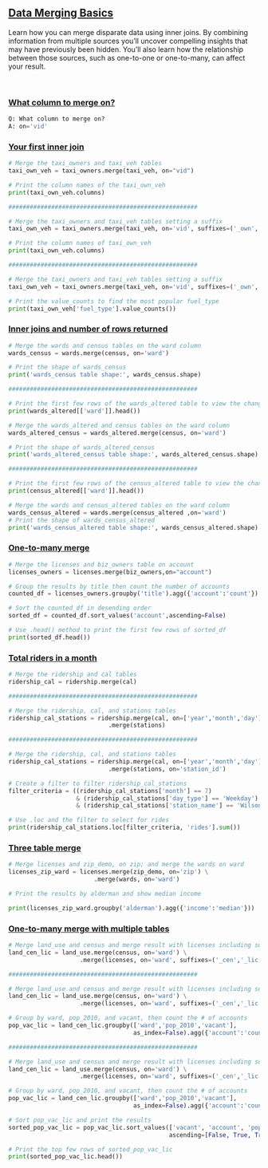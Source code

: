 ## [Data Merging Basics](https://campus.datacamp.com/courses/joining-data-with-pandas/data-merging-basic)

Learn how you can merge disparate data using inner joins. By combining information from multiple sources you’ll uncover compelling insights that may have previously been hidden. You’ll also learn how the relationship between those sources, such as one-to-one or one-to-many, can affect your result.

<br>

### [What column to merge on?](https://campus.datacamp.com/courses/joining-data-with-pandas/data-merging-basics?ex=2)

```Python
Q: What column to merge on?
A: on='vid'
```

### [Your first inner join](https://campus.datacamp.com/courses/joining-data-with-pandas/data-merging-basics?ex=3)

```Python
# Merge the taxi_owners and taxi_veh tables
taxi_own_veh = taxi_owners.merge(taxi_veh, on="vid")

# Print the column names of the taxi_own_veh
print(taxi_own_veh.columns)

#####################################################

# Merge the taxi_owners and taxi_veh tables setting a suffix
taxi_own_veh = taxi_owners.merge(taxi_veh, on='vid', suffixes=('_own', '_veh'))

# Print the column names of taxi_own_veh
print(taxi_own_veh.columns)

#####################################################

# Merge the taxi_owners and taxi_veh tables setting a suffix
taxi_own_veh = taxi_owners.merge(taxi_veh, on='vid', suffixes=('_own','_veh'))

# Print the value_counts to find the most popular fuel_type
print(taxi_own_veh['fuel_type'].value_counts())
```

### [Inner joins and number of rows returned](https://campus.datacamp.com/courses/joining-data-with-pandas/data-merging-basics?ex=4)

```Python
# Merge the wards and census tables on the ward column
wards_census = wards.merge(census, on='ward')

# Print the shape of wards_census
print('wards_census table shape:', wards_census.shape)

#####################################################

# Print the first few rows of the wards_altered table to view the change 
print(wards_altered[['ward']].head())

# Merge the wards_altered and census tables on the ward column
wards_altered_census = wards_altered.merge(census, on='ward')

# Print the shape of wards_altered_census
print('wards_altered_census table shape:', wards_altered_census.shape)

#####################################################

# Print the first few rows of the census_altered table to view the change 
print(census_altered[['ward']].head())

# Merge the wards and census_altered tables on the ward column
wards_census_altered = wards.merge(census_altered ,on='ward')
# Print the shape of wards_census_altered
print('wards_census_altered table shape:', wards_census_altered.shape)
```

### [One-to-many merge](https://campus.datacamp.com/courses/joining-data-with-pandas/data-merging-basics?ex=7)

```Python
# Merge the licenses and biz_owners table on account
licenses_owners = licenses.merge(biz_owners,on="account")

# Group the results by title then count the number of accounts
counted_df = licenses_owners.groupby('title').agg({'account':'count'})

# Sort the counted_df in desending order
sorted_df = counted_df.sort_values('account',ascending=False)

# Use .head() method to print the first few rows of sorted_df
print(sorted_df.head())
```

### [Total riders in a month](https://campus.datacamp.com/courses/joining-data-with-pandas/data-merging-basics?ex=9)

```Python
# Merge the ridership and cal tables
ridership_cal = ridership.merge(cal)

#####################################################

# Merge the ridership, cal, and stations tables
ridership_cal_stations = ridership.merge(cal, on=['year','month','day']) \
            				.merge(stations)

#####################################################

# Merge the ridership, cal, and stations tables
ridership_cal_stations = ridership.merge(cal, on=['year','month','day']) \
							.merge(stations, on='station_id')

# Create a filter to filter ridership_cal_stations
filter_criteria = ((ridership_cal_stations['month'] == 7) 
                   & (ridership_cal_stations['day_type'] == 'Weekday') 
                   & (ridership_cal_stations['station_name'] == 'Wilson'))

# Use .loc and the filter to select for rides
print(ridership_cal_stations.loc[filter_criteria, 'rides'].sum())
```

### [Three table merge](https://campus.datacamp.com/courses/joining-data-with-pandas/data-merging-basics?ex=10)

```Python
# Merge licenses and zip_demo, on zip; and merge the wards on ward
licenses_zip_ward = licenses.merge(zip_demo, on='zip') \
            			.merge(wards, on='ward')

# Print the results by alderman and show median income

print(licenses_zip_ward.groupby('alderman').agg({'income':'median'}))
```

### [One-to-many merge with multiple tables](https://campus.datacamp.com/courses/joining-data-with-pandas/data-merging-basics?ex=11)

```Python
# Merge land_use and census and merge result with licenses including suffixes
land_cen_lic = land_use.merge(census, on='ward') \
                    .merge(licenses, on='ward', suffixes=('_cen','_lic'))

#####################################################

# Merge land_use and census and merge result with licenses including suffixes
land_cen_lic = land_use.merge(census, on='ward') \
                    .merge(licenses, on='ward', suffixes=('_cen','_lic'))

# Group by ward, pop_2010, and vacant, then count the # of accounts
pop_vac_lic = land_cen_lic.groupby(['ward','pop_2010','vacant'], 
                                   as_index=False).agg({'account':'count'})

#####################################################

# Merge land_use and census and merge result with licenses including suffixes
land_cen_lic = land_use.merge(census, on='ward') \
                    .merge(licenses, on='ward', suffixes=('_cen','_lic'))

# Group by ward, pop_2010, and vacant, then count the # of accounts
pop_vac_lic = land_cen_lic.groupby(['ward','pop_2010','vacant'], 
                                   as_index=False).agg({'account':'count'})

# Sort pop_vac_lic and print the results
sorted_pop_vac_lic = pop_vac_lic.sort_values(['vacant', 'account', 'pop_2010'], 
                                             ascending=[False, True, True])

# Print the top few rows of sorted_pop_vac_lic
print(sorted_pop_vac_lic.head())
```